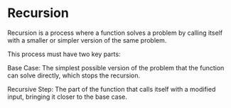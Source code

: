 # Recursion 
Recursion is a process where a function solves a problem by calling itself with a smaller or simpler version of the same problem.

This process must have two key parts:

Base Case: The simplest possible version of the problem that the function can solve directly, which stops the recursion.

Recursive Step: The part of the function that calls itself with a modified input, bringing it closer to the base case.
